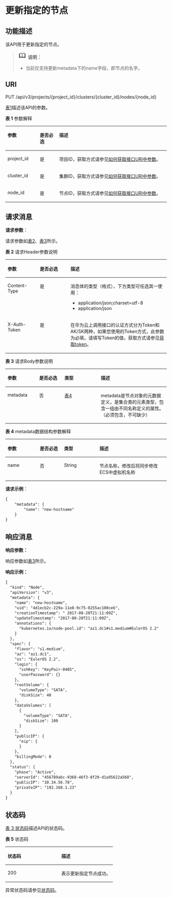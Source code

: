 # 更新指定的节点<a name="cce_02_0245"></a>

## 功能描述<a name="section1686113493165"></a>

该API用于更新指定的节点。

>![](public_sys-resources/icon-note.gif) **说明：**   
>-   当前仅支持更新metadata下的name字段，即节点的名字。  

## URI<a name="section8403243161416"></a>

PUT /api/v3/projects/\{project\_id\}/clusters/\{cluster\_id\}/nodes/\{node\_id\}

[表1](#table2027961241820)描述该API的参数。

**表 1**  参数解释

<a name="table2027961241820"></a>
<table><thead align="left"><tr id="row122809120186"><th class="cellrowborder" valign="top" width="20%" id="mcps1.2.4.1.1"><p id="p91421758131813"><a name="p91421758131813"></a><a name="p91421758131813"></a>参数</p>
</th>
<th class="cellrowborder" valign="top" width="12%" id="mcps1.2.4.1.2"><p id="p101421758131816"><a name="p101421758131816"></a><a name="p101421758131816"></a>是否必选</p>
</th>
<th class="cellrowborder" valign="top" width="68%" id="mcps1.2.4.1.3"><p id="p19143115818187"><a name="p19143115818187"></a><a name="p19143115818187"></a>描述</p>
</th>
</tr>
</thead>
<tbody><tr id="row32801312121810"><td class="cellrowborder" valign="top" width="20%" headers="mcps1.2.4.1.1 "><p id="p1714415589184"><a name="p1714415589184"></a><a name="p1714415589184"></a>project_id</p>
</td>
<td class="cellrowborder" valign="top" width="12%" headers="mcps1.2.4.1.2 "><p id="p814518580186"><a name="p814518580186"></a><a name="p814518580186"></a>是</p>
</td>
<td class="cellrowborder" valign="top" width="68%" headers="mcps1.2.4.1.3 "><p id="p5145175891811"><a name="p5145175891811"></a><a name="p5145175891811"></a>项目ID，获取方式请参见<a href="如何获取接口URI中参数.md">如何获取接口URI中参数</a>。</p>
</td>
</tr>
<tr id="row1649094164612"><td class="cellrowborder" valign="top" width="20%" headers="mcps1.2.4.1.1 "><p id="p749015414462"><a name="p749015414462"></a><a name="p749015414462"></a>cluster_id</p>
</td>
<td class="cellrowborder" valign="top" width="12%" headers="mcps1.2.4.1.2 "><p id="p1849084134615"><a name="p1849084134615"></a><a name="p1849084134615"></a>是</p>
</td>
<td class="cellrowborder" valign="top" width="68%" headers="mcps1.2.4.1.3 "><p id="p8491141114617"><a name="p8491141114617"></a><a name="p8491141114617"></a>集群ID，获取方式请参见<a href="如何获取接口URI中参数.md">如何获取接口URI中参数</a>。</p>
</td>
</tr>
<tr id="row256414484464"><td class="cellrowborder" valign="top" width="20%" headers="mcps1.2.4.1.1 "><p id="p1856454818463"><a name="p1856454818463"></a><a name="p1856454818463"></a>node_id</p>
</td>
<td class="cellrowborder" valign="top" width="12%" headers="mcps1.2.4.1.2 "><p id="p2564134816468"><a name="p2564134816468"></a><a name="p2564134816468"></a>是</p>
</td>
<td class="cellrowborder" valign="top" width="68%" headers="mcps1.2.4.1.3 "><p id="p0564048184619"><a name="p0564048184619"></a><a name="p0564048184619"></a>节点ID，获取方式请参见<a href="如何获取接口URI中参数.md">如何获取接口URI中参数</a>。</p>
</td>
</tr>
</tbody>
</table>

## 请求消息<a name="section947084713911"></a>

**请求参数**：

请求参数如[表2](#table34821245101211)、[表3](#table185578532300)所示。

**表 2**  请求Header参数说明

<a name="table34821245101211"></a>
<table><thead align="left"><tr id="cce_02_0236_row55001954122614"><th class="cellrowborder" valign="top" width="20%" id="mcps1.2.4.1.1"><p id="cce_02_0236_p115009545264"><a name="cce_02_0236_p115009545264"></a><a name="cce_02_0236_p115009545264"></a>参数</p>
</th>
<th class="cellrowborder" valign="top" width="19%" id="mcps1.2.4.1.2"><p id="cce_02_0236_p175001547265"><a name="cce_02_0236_p175001547265"></a><a name="cce_02_0236_p175001547265"></a>是否必选</p>
</th>
<th class="cellrowborder" valign="top" width="61%" id="mcps1.2.4.1.3"><p id="cce_02_0236_p16500154162611"><a name="cce_02_0236_p16500154162611"></a><a name="cce_02_0236_p16500154162611"></a>描述</p>
</th>
</tr>
</thead>
<tbody><tr id="cce_02_0236_row199801811203412"><td class="cellrowborder" valign="top" width="20%" headers="mcps1.2.4.1.1 "><p id="cce_02_0236_p69808112344"><a name="cce_02_0236_p69808112344"></a><a name="cce_02_0236_p69808112344"></a>Content-Type</p>
</td>
<td class="cellrowborder" valign="top" width="19%" headers="mcps1.2.4.1.2 "><p id="cce_02_0236_p3980111103414"><a name="cce_02_0236_p3980111103414"></a><a name="cce_02_0236_p3980111103414"></a>是</p>
</td>
<td class="cellrowborder" valign="top" width="61%" headers="mcps1.2.4.1.3 "><p id="cce_02_0236_p169801011203416"><a name="cce_02_0236_p169801011203416"></a><a name="cce_02_0236_p169801011203416"></a>消息体的类型（格式），下方类型可任选其一使用：</p>
<a name="cce_02_0236_ul7385444163617"></a><a name="cce_02_0236_ul7385444163617"></a><ul id="cce_02_0236_ul7385444163617"><li>application/json;charset=utf-8</li><li>application/json</li></ul>
</td>
</tr>
<tr id="cce_02_0236_row3500125412260"><td class="cellrowborder" valign="top" width="20%" headers="mcps1.2.4.1.1 "><p id="cce_02_0236_p105001654202618"><a name="cce_02_0236_p105001654202618"></a><a name="cce_02_0236_p105001654202618"></a>X-Auth-Token</p>
</td>
<td class="cellrowborder" valign="top" width="19%" headers="mcps1.2.4.1.2 "><p id="cce_02_0236_p20500954182618"><a name="cce_02_0236_p20500954182618"></a><a name="cce_02_0236_p20500954182618"></a>是</p>
</td>
<td class="cellrowborder" valign="top" width="61%" headers="mcps1.2.4.1.3 "><p id="cce_02_0236_p1250055462618"><a name="cce_02_0236_p1250055462618"></a><a name="cce_02_0236_p1250055462618"></a>在华为云上调用接口的认证方式分为Token和AK/SK两种，如果您使用的Token方式，此参数为必填，请填写Token的值，获取方式请参见<a href="获取请求认证.md#section2417768214391">获取token</a>。</p>
</td>
</tr>
</tbody>
</table>

**表 3**  请求Body参数说明

<a name="table185578532300"></a>
<table><thead align="left"><tr id="row16557175343012"><th class="cellrowborder" valign="top" width="19.607843137254903%" id="mcps1.2.5.1.1"><p id="p125571753143013"><a name="p125571753143013"></a><a name="p125571753143013"></a>参数</p>
</th>
<th class="cellrowborder" valign="top" width="15.686274509803921%" id="mcps1.2.5.1.2"><p id="p12512124873118"><a name="p12512124873118"></a><a name="p12512124873118"></a>是否必选</p>
</th>
<th class="cellrowborder" valign="top" width="22.54901960784314%" id="mcps1.2.5.1.3"><p id="p15574534307"><a name="p15574534307"></a><a name="p15574534307"></a>类型</p>
</th>
<th class="cellrowborder" valign="top" width="42.15686274509804%" id="mcps1.2.5.1.4"><p id="p15557653163010"><a name="p15557653163010"></a><a name="p15557653163010"></a>描述</p>
</th>
</tr>
</thead>
<tbody><tr id="row10557135318308"><td class="cellrowborder" valign="top" width="19.607843137254903%" headers="mcps1.2.5.1.1 "><p id="p1655795323010"><a name="p1655795323010"></a><a name="p1655795323010"></a>metadata</p>
</td>
<td class="cellrowborder" valign="top" width="15.686274509803921%" headers="mcps1.2.5.1.2 "><p id="p6512184811310"><a name="p6512184811310"></a><a name="p6512184811310"></a>否</p>
</td>
<td class="cellrowborder" valign="top" width="22.54901960784314%" headers="mcps1.2.5.1.3 "><p id="p755713536301"><a name="p755713536301"></a><a name="p755713536301"></a><a href="#table915314146321">表4</a></p>
</td>
<td class="cellrowborder" valign="top" width="42.15686274509804%" headers="mcps1.2.5.1.4 "><p id="p555711530309"><a name="p555711530309"></a><a name="p555711530309"></a>metadata是节点对象的元数据定义，是集合类的元素类型，包含一组由不同名称定义的属性。（必须包含，不可缺少）</p>
</td>
</tr>
</tbody>
</table>

**表 4**  metadata数据结构参数解释

<a name="table915314146321"></a>
<table><thead align="left"><tr id="row8168191414320"><th class="cellrowborder" valign="top" width="20%" id="mcps1.2.5.1.1"><p id="p2168121417329"><a name="p2168121417329"></a><a name="p2168121417329"></a>参数</p>
</th>
<th class="cellrowborder" valign="top" width="15%" id="mcps1.2.5.1.2"><p id="p13168181463219"><a name="p13168181463219"></a><a name="p13168181463219"></a>是否必选</p>
</th>
<th class="cellrowborder" valign="top" width="22%" id="mcps1.2.5.1.3"><p id="p31681148326"><a name="p31681148326"></a><a name="p31681148326"></a>类型</p>
</th>
<th class="cellrowborder" valign="top" width="43%" id="mcps1.2.5.1.4"><p id="p1116811148325"><a name="p1116811148325"></a><a name="p1116811148325"></a>描述</p>
</th>
</tr>
</thead>
<tbody><tr id="row11168614103217"><td class="cellrowborder" valign="top" width="20%" headers="mcps1.2.5.1.1 "><p id="p161689145326"><a name="p161689145326"></a><a name="p161689145326"></a>name</p>
</td>
<td class="cellrowborder" valign="top" width="15%" headers="mcps1.2.5.1.2 "><p id="p17168131415329"><a name="p17168131415329"></a><a name="p17168131415329"></a>否</p>
</td>
<td class="cellrowborder" valign="top" width="22%" headers="mcps1.2.5.1.3 "><p id="p111689149323"><a name="p111689149323"></a><a name="p111689149323"></a>String</p>
</td>
<td class="cellrowborder" valign="top" width="43%" headers="mcps1.2.5.1.4 "><p id="p8168181423215"><a name="p8168181423215"></a><a name="p8168181423215"></a>节点名称，修改后将同步修改ECS中虚拟机名称</p>
</td>
</tr>
</tbody>
</table>

**请求示例**：

```
{
    "metadata": {
        "name": "new-hostname"
    }
}
```

## 响应消息<a name="section61819725020"></a>

**响应参数：**

响应参数如[表3](获取指定的节点.md#zh-cn_topic_0079616779_zh-cn_topic_0079614912_ref458774242)所示。

**响应示例：**

```
{
  "kind": "Node",
  "apiVersion": "v3",
  "metadata": {
    "name": "new-hostname",
    "uid": "4d1ecb2c-229a-11e8-9c75-0255ac100ceb",
    "creationTimestamp": " 2017-08-20T21:11:09Z",
    "updateTimestamp": "2017-08-20T21:11:09Z",
    "annotations": {
      "kubernetes.io/node-pool.id": "az1.dc1#s1.medium#EulerOS 2.2"
    }
  },
  "spec": {
    "flavor": "s1.medium",
    "az": "az1.dc1",
    "os": "EulerOS 2.2",
    "login": {
      "sshKey": "KeyPair-0405",
      "userPassword": {}
    },
    "rootVolume": {
      "volumeType": "SATA",
      "diskSize": 40
    },
    "dataVolumes": [
      {
        "volumeType": "SATA",
        "diskSize": 100
      }
    ],
    "publicIP": {
      "eip": {
      }
    },
    "billingMode": 0
  },
  "status": {
    "phase": "Active",
    "serverId": "456789abc-9368-46f3-8f29-d1a95622a568",
    "publicIP": "10.34.56.78",
    "privateIP": "192.168.1.23"
  }
}
```

## 状态码<a name="s50f1049a6a4d404c895cf636eb8f3bf1"></a>

[表 3 状态码](#zh-cn_topic_0079614900_table46761928)描述API的状态码。

**表 5**  状态码

<a name="zh-cn_topic_0079614900_table46761928"></a>
<table><thead align="left"><tr id="zh-cn_topic_0079614900_row33254664"><th class="cellrowborder" valign="top" width="50%" id="mcps1.2.3.1.1"><p id="p55616028205955"><a name="p55616028205955"></a><a name="p55616028205955"></a>状态码</p>
</th>
<th class="cellrowborder" valign="top" width="50%" id="mcps1.2.3.1.2"><p id="p8604418205955"><a name="p8604418205955"></a><a name="p8604418205955"></a>描述</p>
</th>
</tr>
</thead>
<tbody><tr id="zh-cn_topic_0079614900_row41084259"><td class="cellrowborder" valign="top" width="50%" headers="mcps1.2.3.1.1 "><p id="zh-cn_topic_0079614900_p39490674"><a name="zh-cn_topic_0079614900_p39490674"></a><a name="zh-cn_topic_0079614900_p39490674"></a>200</p>
</td>
<td class="cellrowborder" valign="top" width="50%" headers="mcps1.2.3.1.2 "><p id="zh-cn_topic_0079614900_p44628050"><a name="zh-cn_topic_0079614900_p44628050"></a><a name="zh-cn_topic_0079614900_p44628050"></a>表示更新指定节点成功。</p>
</td>
</tr>
</tbody>
</table>

异常状态码请参见[状态码](状态码.md)。

